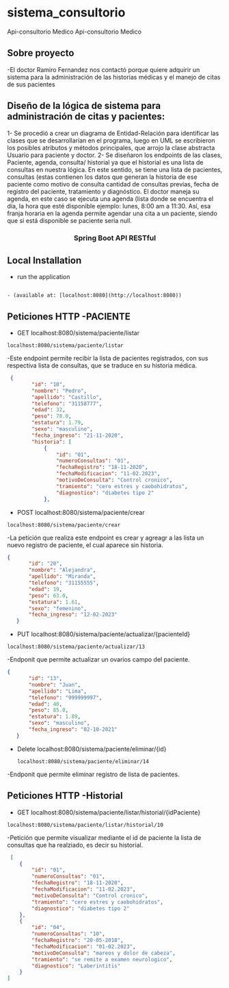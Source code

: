 # sistema_consultorio
Api-consultorio Medico 
Api-consultorio Medico 

## Sobre proyecto

-El doctor Ramiro Fernandez nos contactó porque quiere adquirir un sistema para la administración de las historias médicas y el manejo de citas de sus pacientes
## Diseño de la lógica de sistema para administración de citas y pacientes:
1-	Se procedió a crear un diagrama de Entidad-Relación para identificar las clases que se desarrollarían en el programa, luego en UML se escribieron los posibles atributos y métodos principales, que arrojo la clase abstracta Usuario para paciente y doctor.
2-	 Se diseñaron los endpoints de las clases, Paciente, agenda, consulta/ historial ya que el historial es una lista de consultas en nuestra lógica.
En este sentido, se tiene una lista de pacientes, consultas (estas contienen los datos que generan la historia de ese paciente como motivo de consulta cantidad de consultas previas, fecha de registro del paciente, tratamiento y diagnóstico. 
El doctor maneja su agenda, en este caso se ejecuta una agenda (lista donde se encuentra el día, la hora que esté disponible ejemplo: lunes, 8:00 am a 11:30. Así, esa franja horaria en la agenda permite agendar una cita a un paciente, siendo que si está disponible se paciente seria null.



<h3 align="center">Spring Boot API RESTful</h3>

## Local Installation

- run the application  

 ```

- (available at: [localhost:8080](http://localhost:8080))

  ```
## Peticiones HTTP -PACIENTE

  - GET localhost:8080/sistema/paciente/listar 

  ```
  localhost:8080/sistema/paciente/listar

  ```
 -Este endpoint permite recibir la lista de pacientes registrados, con sus respectiva lista 
     de consultas, que se traduce en su historia médica. 
     
```json
 {
        "id": "10",
        "nombre": "Pedro",
        "apellido": "Castillo",
        "telefono": "31158777",
        "edad": 32,
        "peso": 78.0,
        "estatura": 1.79,
        "sexo": "masculino",
        "fecha_ingreso": "21-11-2020",
        "historia": [
            {
                "id": "01",
                "numeroConsultas": "01",
                "fechaRegistro": "18-11-2020",
                "fechaModificacion": "11-02.2023",
                "motivoDeConsulta": "Control cronico",
                "tramiento": "cero estres y caobohidratos",
                "diagnostico": "diabetes tipo 2"
            },
```

 - POST localhost:8080/sistema/paciente/crear

  ```
  localhost:8080/sistema/paciente/crear

  ```
 -La petición que realiza este endpoint es crear y agreagr a las lista un nuevo registro de paciente, el cual aparece sin historia. 
     
 ```json
{
        "id": "20",
        "nombre": "Alejandra",
        "apellido": "Miranda",
        "telefono": "31155555",
        "edad": 19,
        "peso": 63.0,
        "estatura": 1.61,
        "sexo": "femenino",
        "fecha_ingreso": "12-02-2023"
    }
```

 - PUT localhost:8080/sistema/paciente/actualizar/{pacienteId}

  ```
  localhost:8080/sistema/paciente/actualizar/13

  ```
 -Endponit que permite actualizar un ovarios campo del paciente. 
     
 ```json
 {
        "id": "13",
        "nombre": "Juan",
        "apellido": "Lima",
        "telefono": "999999997",
        "edad": 40,
        "peso": 85.0,
        "estatura": 1.89,
        "sexo": "masculino",
        "fecha_ingreso": "02-10-2021"
    }
```
- Delete localhost:8080/sistema/paciente/eliminar/{id}

  ```
  localhost:8080/sistema/paciente/eliminar/14

  ```
 -Endponit que permite eliminar registro de lista de pacientes. 
     
## Peticiones HTTP -Historial

  - GET localhost:8080/sistema/paciente/listar/historial/{idPaciente} 

  ```
 localhost:8080/sistema/paciente/listar/historial/10

  ```
 -Petición que permite visualizar mediante el id de paciente la lista de consultas que ha realziado, es decir su historial. 
     
```json
 [
    {
        "id": "01",
        "numeroConsultas": "01",
        "fechaRegistro": "18-11-2020",
        "fechaModificacion": "11-02.2023",
        "motivoDeConsulta": "Control cronico",
        "tramiento": "cero estres y caobohidratos",
        "diagnostico": "diabetes tipo 2"
    },
    {
        "id": "04",
        "numeroConsultas": "10",
        "fechaRegistro": "20-05-2018",
        "fechaModificacion": "01-02.2023",
        "motivoDeConsulta": "mareos y dolor de cabeza",
        "tramiento": "se remite a examen neurologico",
        "diagnostico": "Laberintitis"
    }
]
```
 
